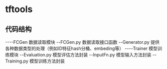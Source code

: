 # tftools

## 代码结构

----FCGen          数据读取模块
  --FCGen.py       数据读取接口函数
  --Generator.py   提供各种数据类型的处理（例如ID特征hash分桶、embeding等）
----Trainer        模型训练模块
  --Evaluation.py  模型评估方法封装
  --InputFn.py     模型输入方法封装
  --Training.py    模型训练方法封装

